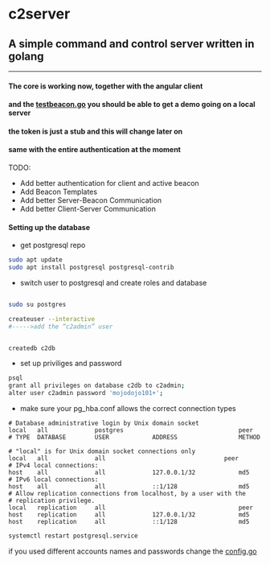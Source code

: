 # c2server
## A simple command and control server written in golang
---
#### The core is working now, together with the angular client
#### and the [testbeacon.go](https://github.com/mojodojo101/c2server/tree/master/internal_resources/beacons) you should be able to get a demo going on a local server 
#### the token is just a stub and this will change later on
#### same with the entire authentication at the moment

TODO:
* Add better authentication for client and active beacon
* Add Beacon Templates
* Add better Server-Beacon Communication
* Add better Client-Server Communication



#### Setting up the database

* get postgresql repo

```bash
sudo apt update
sudo apt install postgresql postgresql-contrib
```
* switch user to postgresql and create roles and database
```bash

sudo su postgres

createuser --interactive 
#----->add the “c2admin” user


createdb c2db
```

* set up priviliges and password
```bash
psql
grant all privileges on database c2db to c2admin;
alter user c2admin password 'mojodojo101+';
```

* make sure your pg_hba.conf allows the correct connection types
```
# Database administrative login by Unix domain socket
local   all             postgres                                peer
# TYPE  DATABASE        USER            ADDRESS                 METHOD

# "local" is for Unix domain socket connections only
local   all             all             	                peer
# IPv4 local connections:
host    all             all             127.0.0.1/32            md5
# IPv6 local connections:
host    all             all             ::1/128                 md5
# Allow replication connections from localhost, by a user with the
# replication privilege.
local   replication     all                                     peer
host    replication     all             127.0.0.1/32            md5
host    replication     all             ::1/128                 md5

```

```bash
systemctl restart postgresql.service
```

if you used different accounts names and passwords change the [config.go](https://github.com/mojodojo101/c2server/blob/master/config/config.go)
